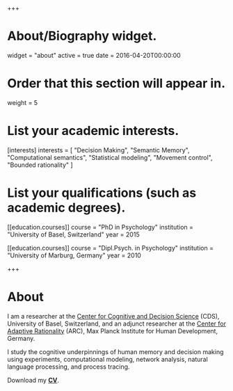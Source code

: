 +++
# About/Biography widget.
widget = "about"
active = true
date = 2016-04-20T00:00:00

# Order that this section will appear in.
weight = 5

# List your academic interests.
[interests]
  interests = [
    "Decision Making",
    "Semantic Memory",
    "Computational semantics",
    "Statistical modeling",
    "Movement control",
    "Bounded rationality"
  ]

# List your qualifications (such as academic degrees).
[[education.courses]]
  course = "PhD in Psychology"
  institution = "University of Basel, Switzerland"
  year = 2015

[[education.courses]]
  course = "Dipl.Psych. in Psychology"
  institution = "University of Marburg, Germany"
  year = 2010

+++

# About

I am a researcher at the [Center for Cognitive and Decision Science](https://psychologie.unibas.ch/en/faculty/centers/cognitive-and-decision-sciences/) (CDS), University of Basel, Switzerland, and an adjunct researcher at the [Center for Adaptive Rationality](https://www.mpib-berlin.mpg.de/en/research/adaptive-rationality) (ARC), Max Planck Institute for Human Development, Germany.

I study the cognitive underpinnings of human memory and decision making using experiments, computational modeling, network analysis, natural language processing, and process tracing.

Download my [**CV**]("cv/WulffCVNov2018").

